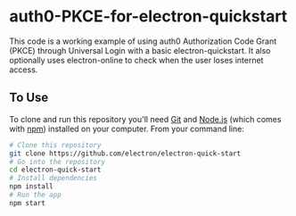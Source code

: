 # auth0-PKCE-for-electron-quickstart

This code is a working example of using auth0 Authorization Code Grant (PKCE) through Universal Login with a basic electron-quickstart.  It also optionally uses electron-online to check when the user loses internet access.

## To Use

To clone and run this repository you'll need [Git](https://git-scm.com) and [Node.js](https://nodejs.org/en/download/) (which comes with [npm](http://npmjs.com)) installed on your computer. From your command line:

```bash
# Clone this repository
git clone https://github.com/electron/electron-quick-start
# Go into the repository
cd electron-quick-start
# Install dependencies
npm install
# Run the app
npm start
```
